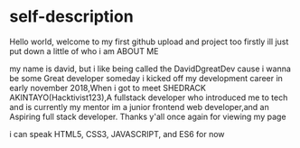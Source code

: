 # self-description
Hello world, welcome to my first github upload and project too 
firstly ill just put down a little of who i am 
ABOUT ME

my name is david, but i like being called the DavidDgreatDev cause i wanna be some Great developer someday
i kicked off my development career in early november 2018,When i got to meet SHEDRACK AKINTAYO(Hacktivist123),A fullstack developer who introduced me to tech and is currently my mentor im a junior frontend web developer,and an Aspiring full stack developer.
Thanks y'all once again for viewing my page 

i can speak HTML5, CSS3, JAVASCRIPT, and ES6 for now
